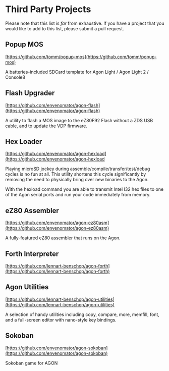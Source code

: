 # Third Party Projects

Please note that this list is _far_ from exhaustive. If you have a project that you would like to add to this list, please submit a pull request.


## Popup MOS

[https://github.com/tomm/popup-mos](https://github.com/tomm/popup-mos)

A batteries-included SDCard template for Agon Light / Agon Light 2 / Console8

## Flash Upgrader

[https://github.com/envenomator/agon-flash](https://github.com/envenomator/agon-flash)

A utility to flash a MOS image to the eZ80F92 Flash without a ZDS USB cable, and to update the VDP firmware.

## Hex Loader

[https://github.com/envenomator/agon-hexload](https://github.com/envenomator/agon-hexload

Playing microSD jockey during assemble/compile/transfer/test/debug cycles is no fun at all. This utility shortens this cycle significantly by removing the need to physically bring over new binaries to the Agon.

With the hexload command you are able to transmit Intel I32 hex files to one of the Agon serial ports and run your code immediately from memory.

## eZ80 Assembler

[https://github.com/envenomator/agon-ez80asm](https://github.com/envenomator/agon-ez80asm)

A fully-featured eZ80 assembler that runs on the Agon.

## Forth Interpreter

[https://github.com/lennart-benschop/agon-forth](https://github.com/lennart-benschop/agon-forth)

## Agon Utilities

[https://github.com/lennart-benschop/agon-utilities](https://github.com/lennart-benschop/agon-utilities)

A selection of handy utilities including copy, compare, more, memfill, font, and a full-screen editor with nano-style key bindings.

## Sokoban

[https://github.com/envenomator/agon-sokoban](https://github.com/envenomator/agon-sokoban)

Sokoban game for AGON

